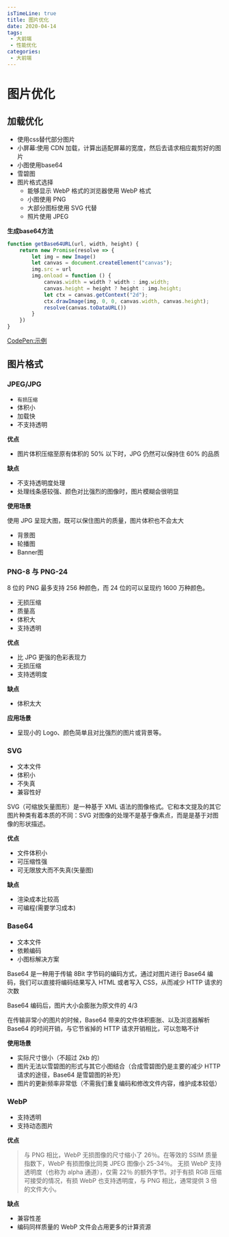 ```yaml
---
isTimeLine: true
title: 图片优化
date: 2020-04-14
tags:
 - 大前端
 - 性能优化
categories:
 - 大前端
---
```

# 图片优化
## 加载优化
* 使用css替代部分图片
* 小屏幕:使用 CDN 加载，计算出适配屏幕的宽度，然后去请求相应裁剪好的图片
* 小图使用base64
* 雪碧图
* 图片格式选择
  * 能够显示 WebP 格式的浏览器使用 WebP 格式
  * 小图使用 PNG
  * 大部分图标使用 SVG 代替
  * 照片使用 JPEG

**生成base64方法**

```js
function getBase64URL(url, width, height) {
    return new Promise(resolve => {
        let img = new Image()
        let canvas = document.createElement("canvas");
        img.src = url
        img.onload = function () {
            canvas.width = width ? width : img.width;
            canvas.height = height ? height : img.height;
            let ctx = canvas.getContext("2d");
            ctx.drawImage(img, 0, 0, canvas.width, canvas.height);
            resolve(canvas.toDataURL())
        }
    })
}
```

[CodePen:示例](https://codepen.io/sugarInSoup/pen/GRJMERQ)

## 图片格式
### JPEG/JPG
* ``有损压缩``
* 体积小
* 加载快
* 不支持透明

**优点**
* 图片体积压缩至原有体积的 50% 以下时，JPG 仍然可以保持住 60% 的品质

**缺点**
* 不支持透明度处理
* 处理线条感较强、颜色对比强烈的图像时，图片模糊会很明显

**使用场景**

使用 JPG 呈现大图，既可以保住图片的质量，图片体积也不会太大
* 背景图
* 轮播图
* Banner图

### PNG-8 与 PNG-24
8 位的 PNG 最多支持 256 种颜色，而 24 位的可以呈现约 1600 万种颜色。
* 无损压缩
* 质量高
* 体积大
* 支持透明

**优点**
* 比 JPG 更强的色彩表现力
* 无损压缩
* 支持透明度

**缺点**
* 体积太大

**应用场景**
* 呈现小的 Logo、颜色简单且对比强烈的图片或背景等。

### SVG
* 文本文件
* 体积小
* 不失真
* 兼容性好

SVG（可缩放矢量图形）是一种基于 XML 语法的图像格式。它和本文提及的其它图片种类有着本质的不同：SVG 对图像的处理不是基于像素点，而是是基于对图像的形状描述。

**优点**
* 文件体积小
* 可压缩性强
* 可无限放大而不失真(矢量图)

**缺点**
* 渲染成本比较高
* 可编程(需要学习成本)

### Base64
* 文本文件
* 依赖编码
* 小图标解决方案

Base64 是一种用于传输 8Bit 字节码的编码方式，通过对图片进行 Base64 编码，我们可以直接将编码结果写入 HTML 或者写入 CSS，从而减少 HTTP 请求的次数

Base64 编码后，图片大小会膨胀为原文件的 4/3

在传输非常小的图片的时候，Base64 带来的文件体积膨胀、以及浏览器解析 Base64 的时间开销，与它节省掉的 HTTP 请求开销相比，可以忽略不计

**使用场景**
* 实际尺寸很小（不超过 2kb 的）
* 图片无法以雪碧图的形式与其它小图结合（合成雪碧图仍是主要的减少 HTTP 请求的途径，Base64 是雪碧图的补充）
* 图片的更新频率非常低（不需我们重复编码和修改文件内容，维护成本较低）

### WebP

* 支持透明
* 支持动态图片

**优点**

>与 PNG 相比，WebP 无损图像的尺寸缩小了 26％。在等效的 SSIM 质量指数下，WebP 有损图像比同类 JPEG 图像小 25-34％。 无损 WebP 支持透明度（也称为 alpha 通道），仅需 22％ 的额外字节。对于有损 RGB 压缩可接受的情况，有损 WebP 也支持透明度，与 PNG 相比，通常提供 3 倍的文件大小。

**缺点**
* 兼容性差
* 编码同样质量的 WebP 文件会占用更多的计算资源

<comment/>
<tongji/>